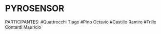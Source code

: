 # PYROSENSOR
PARTICIPANTES:
#Quattrocchi Tiago
#Pino Octavio
#Castillo Ramiro
#Trillo Contardi Mauricio

